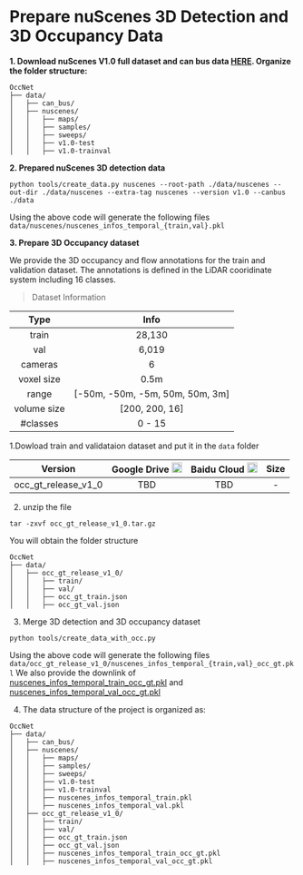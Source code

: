 # Prepare nuScenes 3D Detection and 3D Occupancy Data
**1. Download nuScenes V1.0 full dataset and can bus data [HERE](https://www.nuscenes.org/download). Organize the folder structure:**
```
OccNet
├── data/
│   ├── can_bus/
│   ├── nuscenes/
│   │   ├── maps/
│   │   ├── samples/
│   │   ├── sweeps/
│   │   ├── v1.0-test
│   │   ├── v1.0-trainval
```

**2. Prepared nuScenes 3D detection data**
```
python tools/create_data.py nuscenes --root-path ./data/nuscenes --out-dir ./data/nuscenes --extra-tag nuscenes --version v1.0 --canbus ./data
```
Using the above code will generate the following files
`
data/nuscenes/nuscenes_infos_temporal_{train,val}.pkl
`

**3. Prepare 3D Occupancy dataset**

We provide the 3D occupancy and flow annotations for the train and validation dataset.
The annotations is defined in the LiDAR cooridinate system including 16 classes. 
> Dataset Information
<div align="left">
  
| Type |  Info |
| :----: | :----: |
| train           | 28,130 |
| val             | 6,019 |
| cameras         | 6 |
| voxel size      | 0.5m |
| range           | [-50m, -50m, -5m, 50m, 50m, 3m]|
| volume size     | [200, 200, 16]|
| #classes        | 0 - 15 |
</div>


1.Dowload train and validataion dataset and put it in the `data` folder

| Version | Google Drive <img src="https://ssl.gstatic.com/docs/doclist/images/drive_2022q3_32dp.png" alt="Google Drive" width="18"/> | Baidu Cloud <img src="https://nd-static.bdstatic.com/m-static/v20-main/favicon-main.ico" alt="Baidu Yun" width="18"/> | Size |
| :---: | :---: | :---: | :---: |
| occ_gt_release_v1_0  | TBD | TBD | - |

2. unzip the file
```
tar -zxvf occ_gt_release_v1_0.tar.gz
```
You will obtain the folder structure
```
OccNet
├── data/
│   ├── occ_gt_release_v1_0/
│   │   ├── train/
│   │   ├── val/
│   │   ├── occ_gt_train.json
│   │   ├── occ_gt_val.json
```

3. Merge 3D detection and 3D occupancy dataset
```
python tools/create_data_with_occ.py
```
Using the above code will generate the following files
`
data/occ_gt_release_v1_0/nuscenes_infos_temporal_{train,val}_occ_gt.pkl
`
We also provide the downlink of [nuscenes_infos_temporal_train_occ_gt.pkl]() and 
[nuscenes_infos_temporal_val_occ_gt.pkl]()

4. The data structure of the project is organized as:
```
OccNet
├── data/
│   ├── can_bus/
│   ├── nuscenes/
│   │   ├── maps/
│   │   ├── samples/
│   │   ├── sweeps/
│   │   ├── v1.0-test
│   │   ├── v1.0-trainval
│   │   ├── nuscenes_infos_temporal_train.pkl
│   │   ├── nuscenes_infos_temporal_val.pkl   
│   ├── occ_gt_release_v1_0/
│   │   ├── train/
│   │   ├── val/
│   │   ├── occ_gt_train.json
│   │   ├── occ_gt_val.json
│   │   ├── nuscenes_infos_temporal_train_occ_gt.pkl
│   │   ├── nuscenes_infos_temporal_val_occ_gt.pkl
```
